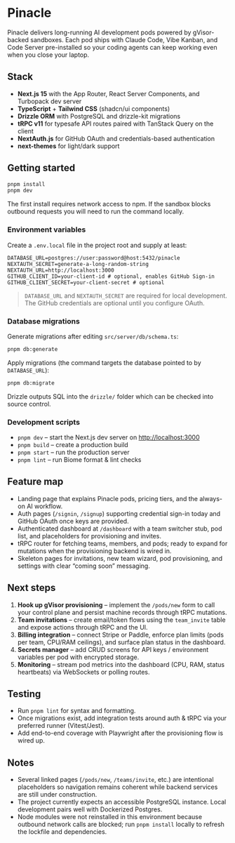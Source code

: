 # Pinacle

Pinacle delivers long-running AI development pods powered by gVisor-backed sandboxes. Each pod ships with Claude Code, Vibe Kanban, and Code Server pre-installed so your coding agents can keep working even when you close your laptop.

## Stack

- **Next.js 15** with the App Router, React Server Components, and Turbopack dev server
- **TypeScript** + **Tailwind CSS** (shadcn/ui components)
- **Drizzle ORM** with PostgreSQL and drizzle-kit migrations
- **tRPC v11** for typesafe API routes paired with TanStack Query on the client
- **NextAuth.js** for GitHub OAuth and credentials-based authentication
- **next-themes** for light/dark support

## Getting started

```bash
pnpm install
pnpm dev
```

The first install requires network access to npm. If the sandbox blocks outbound requests you will need to run the command locally.

### Environment variables

Create a `.env.local` file in the project root and supply at least:

```
DATABASE_URL=postgres://user:password@host:5432/pinacle
NEXTAUTH_SECRET=generate-a-long-random-string
NEXTAUTH_URL=http://localhost:3000
GITHUB_CLIENT_ID=your-client-id # optional, enables GitHub Sign-in
GITHUB_CLIENT_SECRET=your-client-secret # optional
```

> `DATABASE_URL` and `NEXTAUTH_SECRET` are required for local development. The GitHub credentials are optional until you configure OAuth.

### Database migrations

Generate migrations after editing `src/server/db/schema.ts`:

```bash
pnpm db:generate
```

Apply migrations (the command targets the database pointed to by `DATABASE_URL`):

```bash
pnpm db:migrate
```

Drizzle outputs SQL into the `drizzle/` folder which can be checked into source control.

### Development scripts

- `pnpm dev` – start the Next.js dev server on [http://localhost:3000](http://localhost:3000)
- `pnpm build` – create a production build
- `pnpm start` – run the production server
- `pnpm lint` – run Biome format & lint checks

## Feature map

- Landing page that explains Pinacle pods, pricing tiers, and the always-on AI workflow.
- Auth pages (`/signin`, `/signup`) supporting credential sign-in today and GitHub OAuth once keys are provided.
- Authenticated dashboard at `/dashboard` with a team switcher stub, pod list, and placeholders for provisioning and invites.
- tRPC router for fetching teams, members, and pods; ready to expand for mutations when the provisioning backend is wired in.
- Skeleton pages for invitations, new team wizard, pod provisioning, and settings with clear “coming soon” messaging.

## Next steps

1. **Hook up gVisor provisioning** – implement the `/pods/new` form to call your control plane and persist machine records through tRPC mutations.
2. **Team invitations** – create email/token flows using the `team_invite` table and expose actions through tRPC and the UI.
3. **Billing integration** – connect Stripe or Paddle, enforce plan limits (pods per team, CPU/RAM ceilings), and surface plan status in the dashboard.
4. **Secrets manager** – add CRUD screens for API keys / environment variables per pod with encrypted storage.
5. **Monitoring** – stream pod metrics into the dashboard (CPU, RAM, status heartbeats) via WebSockets or polling routes.

## Testing

- Run `pnpm lint` for syntax and formatting.
- Once migrations exist, add integration tests around auth & tRPC via your preferred runner (Vitest/Jest).
- Add end-to-end coverage with Playwright after the provisioning flow is wired up.

## Notes

- Several linked pages (`/pods/new`, `/teams/invite`, etc.) are intentional placeholders so navigation remains coherent while backend services are still under construction.
- The project currently expects an accessible PostgreSQL instance. Local development pairs well with Dockerized Postgres.
- Node modules were not reinstalled in this environment because outbound network calls are blocked; run `pnpm install` locally to refresh the lockfile and dependencies.
